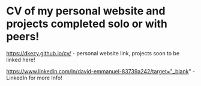 # CV of my personal website and projects completed solo or with peers! 

https://dkezy.github.io/cv/ - personal website link, projects soon to be linked here!


https://www.linkedin.com/in/david-emmanuel-83739a242/target="_blank" - LinkedIn for more Info!
